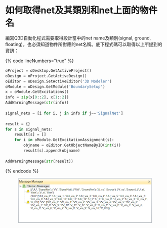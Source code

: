 # 如何取得net及其類別和net上面的物件名

編寫Q3D自動化程式需要取得設計當中的net name及類別(signal, ground, floating)。也必須知道物件所對應的net名稱。底下程式碼可以取得以上所提到的資訊：

{% code lineNumbers="true" %}
```python
oProject = oDesktop.GetActiveProject()
oDesign = oProject.GetActiveDesign()
oEditor = oDesign.SetActiveEditor('3D Modeler')
oModule = oDesign.GetModule('BoundarySetup')
x = oModule.GetExcitations()
info = zip(x[0::2], x[1::2])
AddWarningMessage(str(info))

signal_nets = [i for i, j in info if j=='SignalNet']

result = {}
for s in signal_nets:
    result[s] = []
    for i in oModule.GetExcitationAssignment(s):
        objname = oEditor.GetObjectNameByID(int(i))
        result[s].append(objname)

AddWarningMessage(str(result))
```
{% endcode %}

<figure><img src="../../.gitbook/assets/image.png" alt=""><figcaption></figcaption></figure>
